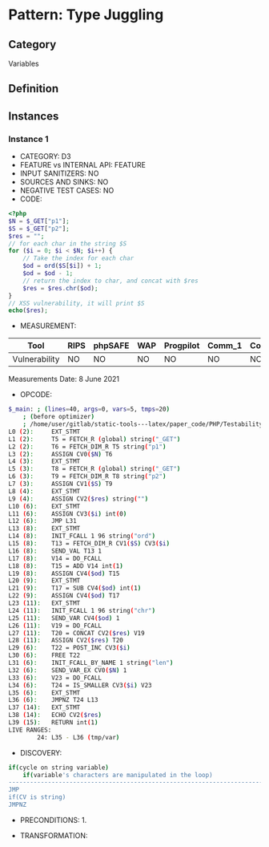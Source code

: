 # Pattern: Type Juggling

## Category

Variables

## Definition

## Instances

### Instance 1

- CATEGORY: D3
- FEATURE vs INTERNAL API: FEATURE
- INPUT SANITIZERS:  NO
- SOURCES AND SINKS: NO 
- NEGATIVE TEST CASES: NO
- CODE:

```php
<?php
$N = $_GET["p1"];
$S = $_GET["p2"];
$res = "";
// for each char in the string $S
for ($i = 0; $i < $N; $i++) {
    // Take the index for each char
    $od = ord($S[$i]) + 1;
    $od = $od - 1;
    // return the index to char, and concat with $res 
    $res = $res.chr($od);
}
// XSS vulnerability, it will print $S
echo($res);
```

- MEASUREMENT:

| Tool          | RIPS | phpSAFE | WAP  | Progpilot | Comm_1 | Comm_2 | Correct |
| ------------- | ---- | ------- | ---- | --------- | ------- | --------- | ------- |
| Vulnerability | NO   | NO      | NO   | NO        | NO      | NO        | YES     |
Measurements Date: 8 June 2021

- OPCODE:

```bash
$_main: ; (lines=40, args=0, vars=5, tmps=20)
    ; (before optimizer)
    ; /home/user/gitlab/static-tools---latex/paper_code/PHP/Testability_Patterns/5_type_juggling/5_type_juggling.php:1-15
L0 (2):     EXT_STMT
L1 (2):     T5 = FETCH_R (global) string("_GET")
L2 (2):     T6 = FETCH_DIM_R T5 string("p1")
L3 (2):     ASSIGN CV0($N) T6
L4 (3):     EXT_STMT
L5 (3):     T8 = FETCH_R (global) string("_GET")
L6 (3):     T9 = FETCH_DIM_R T8 string("p2")
L7 (3):     ASSIGN CV1($S) T9
L8 (4):     EXT_STMT
L9 (4):     ASSIGN CV2($res) string("")
L10 (6):    EXT_STMT
L11 (6):    ASSIGN CV3($i) int(0)
L12 (6):    JMP L31
L13 (8):    EXT_STMT
L14 (8):    INIT_FCALL 1 96 string("ord")
L15 (8):    T13 = FETCH_DIM_R CV1($S) CV3($i)
L16 (8):    SEND_VAL T13 1
L17 (8):    V14 = DO_FCALL
L18 (8):    T15 = ADD V14 int(1)
L19 (8):    ASSIGN CV4($od) T15
L20 (9):    EXT_STMT
L21 (9):    T17 = SUB CV4($od) int(1)
L22 (9):    ASSIGN CV4($od) T17
L23 (11):   EXT_STMT
L24 (11):   INIT_FCALL 1 96 string("chr")
L25 (11):   SEND_VAR CV4($od) 1
L26 (11):   V19 = DO_FCALL
L27 (11):   T20 = CONCAT CV2($res) V19
L28 (11):   ASSIGN CV2($res) T20
L29 (6):    T22 = POST_INC CV3($i)
L30 (6):    FREE T22
L31 (6):    INIT_FCALL_BY_NAME 1 string("len")
L32 (6):    SEND_VAR_EX CV0($N) 1
L33 (6):    V23 = DO_FCALL
L34 (6):    T24 = IS_SMALLER CV3($i) V23
L35 (6):    EXT_STMT
L36 (6):    JMPNZ T24 L13
L37 (14):   EXT_STMT
L38 (14):   ECHO CV2($res)
L39 (15):   RETURN int(1)
LIVE RANGES:
        24: L35 - L36 (tmp/var)
```

- DISCOVERY:

```bash
if(cycle on string variable)
	if(variable's characters are manipulated in the loop)
----------------------------------------------------------------------------
JMP
if(CV is string)
JMPNZ
```

- PRECONDITIONS:
   1.

- TRANSFORMATION: 

```

```

